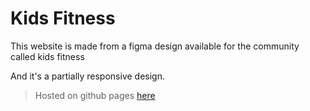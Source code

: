 # Kids Fitness
This website is made from a figma design available for the community called kids fitness

    
And it's a partially responsive design. 

> Hosted on github pages [here](https://abdoarafh.github.io/kids-fitness/)
